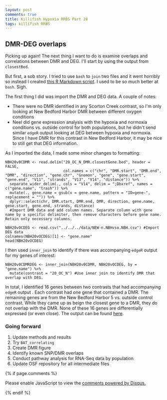 ```yaml
---
layout: post
comments: true
title: Killifish Hypoxia RRBS Part 28
tags: killifish RRBS
---
```


## DMR-DEG overlaps

Picking up again! The next thing I want to do is examine overlaps and correlations between DMR and DEG. I'll start by using the output from `closestBed`.

But first, a sob story. I tried to use `bash` to `join` two files and it went horribly so instead I created [this R Markdown script](https://github.com/yaaminiv/killifish-hypoxia-RRBS/blob/main/code/08-annotate-DMR.Rmd). I used to be so much better at `bash`. Sigh.

The first thing I did was import the DMR and DEG data. A couple of notes:

- There were no DMR identified in any Scorton Creek contrast, so I'm only looking at New Bedford Harbor DMR between different oxygen conditions
- Neel did gene expression analysis with the hypoxia and normoxia conditions vs. outside control for both populations, but he didn't send similar `edgeR` output looking at DEG between hypoxia and normoxia. Since I have DMR for this contrast in New Bedford Harbor, it may be nice to still get that DEG information.

As I imported the data, I made some minor changes to formatting:

```
NBH20v0CDMR <- read.delim("20_OC_N_DMR.closestGene.bed", header = FALSE,
                          col.names = c("chr", "DMR.start", "DMR.end", "DMR", "direction", "gene.chr", "Gnomon", "gene", "gene.start", "gene.end", "V11", "strands", "V13", "V14", "distance")) %>%
  separate_wider_delim(., cols = "V14", delim = ";Dbxref", names = c("gene.name", "trash")) %>%
  mutate(., gene.name = gsub(x = gene.name, pattern = "ID=gene-", replacement = "")) %>%
  dplyr::select(chr, DMR.start, DMR.end, DMR, direction, gene.name, gene.start, gene.end, strands, distance)
  #Import DMR data and add column names. Separate column with gene name by a specific delimiter, then remove characters before gene name. Retain only necessary columns.
```

```
NBH20vOCDEG <- read.csv("../../../data/NEW-n.NBHvso.NBH.csv") #Import DEG data
colnames(NBH20vOCDEG)[1] <- "gene.name"
head(NBH20vOCDEG)
```

I then used `inner_join` to identify if there was accompanying `edgeR` output for my genes of interest:

```
NBH20v0CDMRDEG <- inner_join(NBH20v0CDMR, NBH20vOCDEG, by = "gene.name") %>%
  mutate(contrast = "20_OC_N") #Use inner join to identify DMR that overlap with DEG.
```

In total, I identified 16 genes between two contrasts that had accompanying `edgeR` output . Each contrast had one gene that contained a DMR. The remaining genes are from the New Bedford Harbor 5 vs. outside control contrast. While they came up as beign the closest gene to a DMR, they do not overlap with the DMR. None of these 16 genes are differentially expressed (or even close). The output can be found [here](https://github.com/yaaminiv/killifish-hypoxia-RRBS/blob/main/output/08-annotate-DMR/new-genome/NBH-DMR-DEG-overlaps.csv).

### Going forward

1. Update methods and results
2. Try `BAT_correlating`
3. Create DMR figure
5. Identify known SNP/DMR overlaps
2. Conduct pathway analysis for RNA-Seq data by population
6. Update OSF repository for all intermediate files

{% if page.comments %}

<div id="disqus_thread"></div>
<script>

/**
*  RECOMMENDED CONFIGURATION VARIABLES: EDIT AND UNCOMMENT THE SECTION BELOW TO INSERT DYNAMIC VALUES FROM YOUR PLATFORM OR CMS.
*  LEARN WHY DEFINING THESE VARIABLES IS IMPORTANT: https://disqus.com/admin/universalcode/#configuration-variables*/
/*
var disqus_config = function () {
this.page.url = PAGE_URL;  // Replace PAGE_URL with your page's canonical URL variable
this.page.identifier = PAGE_IDENTIFIER; // Replace PAGE_IDENTIFIER with your page's unique identifier variable
};
*/
(function() { // DON'T EDIT BELOW THIS LINE
var d = document, s = d.createElement('script');
s.src = 'https://the-responsible-grad-student.disqus.com/embed.js';
s.setAttribute('data-timestamp', +new Date());
(d.head || d.body).appendChild(s);
})();
</script>
<noscript>Please enable JavaScript to view the <a href="https://disqus.com/?ref_noscript">comments powered by Disqus.</a></noscript>

{% endif %}

<script id="dsq-count-scr" src="//the-responsible-grad-student.disqus.com/count.js" async></script>
